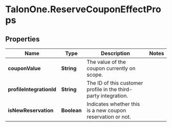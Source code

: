 # TalonOne.ReserveCouponEffectProps

## Properties

Name | Type | Description | Notes
------------ | ------------- | ------------- | -------------
**couponValue** | **String** | The value of the coupon currently on scope. | 
**profileIntegrationId** | **String** | The ID of this customer profile in the third-party integration. | 
**isNewReservation** | **Boolean** | Indicates whether this is a new coupon reservation or not. | 


